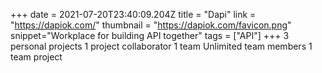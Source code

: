 +++
date = 2021-07-20T23:40:09.204Z
title = "Dapi"
link = "https://dapiok.com/"
thumbnail = "https://dapiok.com/favicon.png"
snippet="Workplace for building API together"
tags = ["API"]
+++
3 personal projects
1 project collaborator
1 team
Unlimited team members
1 team project

